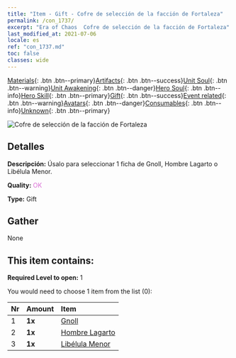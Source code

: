 ```yaml
---
title: "Item - Gift - Cofre de selección de la facción de Fortaleza"
permalink: /con_1737/
excerpt: "Era of Chaos  Cofre de selección de la facción de Fortaleza"
last_modified_at: 2021-07-06
locale: es
ref: "con_1737.md"
toc: false
classes: wide
---
```

 [Materials](/ItemsES/){: .btn .btn--primary}[Artifacts](/ItemsES/Artifacts/){: .btn .btn--success}[Unit Soul](/ItemsES/UnitSoul/){: .btn .btn--warning}[Unit Awakening](/ItemsES/UnitAwakening/){: .btn .btn--danger}[Hero Soul](/ItemsES/HeroSoul/){: .btn .btn--info}[Hero Skill](/ItemsES/HeroSkill/){: .btn .btn--primary}[Gift](/ItemsES/Gift/){: .btn .btn--success}[Event related](/ItemsES/Events/){: .btn .btn--warning}[Avatars](/ItemsES/Avatars/){: .btn .btn--danger}[Consumables](/ItemsES/Consumables/){: .btn .btn--info}[Unknown](/ItemsES/Unknown/){: .btn .btn--primary}

 ![Cofre de selección de la facción de Fortaleza](/images/t/i_907353.png)

## Detalles
 **Descripción:** Úsalo para seleccionar 1 ficha de Gnoll, Hombre Lagarto o Libélula Menor.

 **Quality:** <span style="color: #DA70D6">OK</span>

 **Type:** Gift

## Gather

  None

## This item contains:

 **Required Level to open:** 1

 You would need to choose 1 item from the list (0):

  | Nr | Amount |     Item    |
  |:---|:-------|:------------|
  | 1 |  **1x** | [Gnoll](/ItemsES/unt_253/) |  | 
  | 2 |  **1x** | [Hombre Lagarto](/ItemsES/unt_254/) |  | 
  | 3 |  **1x** | [Libélula Menor](/ItemsES/unt_255/) |  | 
